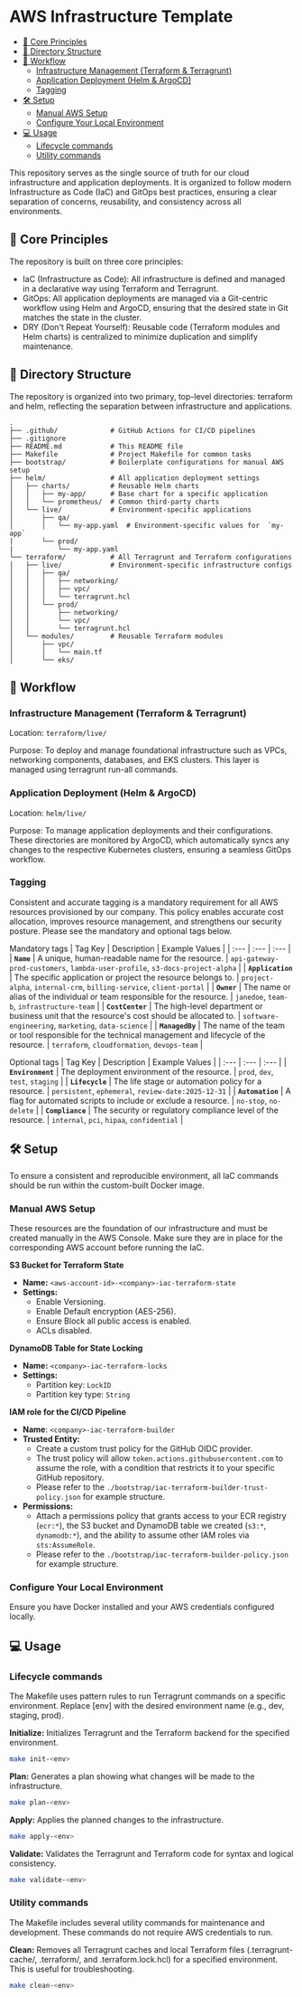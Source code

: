 <!-- omit in toc -->
# AWS Infrastructure Template

- [🧱 Core Principles](#-core-principles)
- [🌳 Directory Structure](#-directory-structure)
- [📖 Workflow](#-workflow)
  - [Infrastructure Management (Terraform \& Terragrunt)](#infrastructure-management-terraform--terragrunt)
  - [Application Deployment (Helm \& ArgoCD)](#application-deployment-helm--argocd)
  - [Tagging](#tagging)
- [🛠️ Setup](#️-setup)
  - [Manual AWS Setup](#manual-aws-setup)
  - [Configure Your Local Environment](#configure-your-local-environment)
- [💻 Usage](#-usage)
  - [Lifecycle commands](#lifecycle-commands)
  - [Utility commands](#utility-commands)

This repository serves as the single source of truth for our cloud infrastructure and application deployments. It is organized to follow modern Infrastructure as Code (IaC) and GitOps best practices, ensuring a clear separation of concerns, reusability, and consistency across all environments.

## 🧱 Core Principles
The repository is built on three core principles:

- IaC (Infrastructure as Code): All infrastructure is defined and managed in a declarative way using Terraform and Terragrunt.
- GitOps: All application deployments are managed via a Git-centric workflow using Helm and ArgoCD, ensuring that the desired state in Git matches the state in the cluster.
- DRY (Don't Repeat Yourself): Reusable code (Terraform modules and Helm charts) is centralized to minimize duplication and simplify maintenance.

## 🌳 Directory Structure
The repository is organized into two primary, top-level directories: terraform and helm, reflecting the separation between infrastructure and applications.

```
.
├── .github/             # GitHub Actions for CI/CD pipelines
├── .gitignore
├── README.md            # This README file
├── Makefile             # Project Makefile for common tasks
├── bootstrap/           # Boilerplate configurations for manual AWS setup
├── helm/                # All application deployment settings
│   ├── charts/          # Reusable Helm charts
│   │   ├── my-app/      # Base chart for a specific application
│   │   └── prometheus/  # Common third-party charts
│   └── live/            # Environment-specific applications
│       ├── qa/
│       │   └── my-app.yaml  # Environment-specific values for  `my-app`
|       └── prod/
|           └── my-app.yaml
└── terraform/           # All Terragrunt and Terraform configurations
│   ├── live/            # Environment-specific infrastructure configs
│   │   ├── qa/
│   │   │   ├── networking/
│   │   │   ├── vpc/
│   │   │   └── terragrunt.hcl
│   │   └── prod/
│   │       ├── networking/
│   │       └── vpc/
│   │       └── terragrunt.hcl
│   └── modules/         # Reusable Terraform modules
│       ├── vpc/
│       │   └── main.tf
│       └── eks/
```

## 📖 Workflow

### Infrastructure Management (Terraform & Terragrunt)

Location: `terraform/live/`

Purpose: To deploy and manage foundational infrastructure such as VPCs, networking components, databases, and EKS clusters. This layer is managed using terragrunt run-all commands.

### Application Deployment (Helm & ArgoCD)

Location: `helm/live/`

Purpose: To manage application deployments and their configurations. These directories are monitored by ArgoCD, which automatically syncs any changes to the respective Kubernetes clusters, ensuring a seamless GitOps workflow.

### Tagging

Consistent and accurate tagging is a mandatory requirement for all AWS resources provisioned by our company. This policy enables accurate cost allocation, improves resource management, and strengthens our security posture. Please see the mandatory and optional tags below.

Mandatory tags
| Tag Key | Description | Example Values |
| :--- | :--- | :--- |
| **`Name`** | A unique, human-readable name for the resource. | `api-gateway-prod-customers`, `lambda-user-profile`, `s3-docs-project-alpha` |
| **`Application`** | The specific application or project the resource belongs to. | `project-alpha`, `internal-crm`, `billing-service`, `client-portal` |
| **`Owner`** | The name or alias of the individual or team responsible for the resource. | `janedoe`, `team-b`, `infrastructure-team` |
| **`CostCenter`** | The high-level department or business unit that the resource's cost should be allocated to. | `software-engineering`, `marketing`, `data-science` |
| **`ManagedBy`** | The name of the team or tool responsible for the technical management and lifecycle of the resource. | `terraform`, `cloudformation`, `devops-team` |

Optional tags
| Tag Key | Description | Example Values |
| :--- | :--- | :--- |
| **`Environment`** | The deployment environment of the resource. |	`prod`, `dev`, `test`, `staging` |
| **`Lifecycle`** |	The life stage or automation policy for a resource.	| `persistent`, `ephemeral`, `review-date:2025-12-31` |
| **`Automation`** | A flag for automated scripts to include or exclude a resource.	| `no-stop`, `no-delete` |
| **`Compliance`** | The security or regulatory compliance level of the resource. | `internal`, `pci`, `hipaa`, `confidential` |

## 🛠️ Setup

To ensure a consistent and reproducible environment, all IaC commands should be run within the custom-built Docker image.

### Manual AWS Setup

These resources are the foundation of our infrastructure and must be created manually in the AWS Console. Make sure they are in place for the corresponding AWS account before running the IaC.

**S3 Bucket for Terraform State**

* **Name:** `<aws-account-id>-<company>-iac-terraform-state`
* **Settings:**
    * Enable Versioning.
    * Enable Default encryption (AES-256).
    * Ensure Block all public access is enabled.
    * ACLs disabled.

**DynamoDB Table for State Locking**

* **Name:** `<company>-iac-terraform-locks`
* **Settings:**
    * Partition key: `LockID`
    * Partition key type: `String`

**IAM role for the CI/CD Pipeline**

* **Name**: `<company>-iac-terraform-builder`
* **Trusted Entity:**
    * Create a custom trust policy for the GitHub OIDC provider.
    * The trust policy will allow `token.actions.githubusercontent.com` to assume the role, with a condition that restricts it to your specific GitHub repository.
    * Please refer to the `./bootstrap/iac-terraform-builder-trust-policy.json` for example structure.
* **Permissions:**
    * Attach a permissions policy that grants access to your ECR registry (`ecr:*`), the S3 bucket and DynamoDB table we created (`s3:*`, `dynamodb:*`), and the ability to assume other IAM roles via `sts:AssumeRole`.
    * Please refer to the `./bootstrap/iac-terraform-builder-policy.json` for example structure.

### Configure Your Local Environment

Ensure you have Docker installed and your AWS credentials configured locally.

## 💻 Usage

### Lifecycle commands

The Makefile uses pattern rules to run Terragrunt commands on a specific environment. Replace [env] with the desired environment name (e.g., dev, staging, prod).

**Initialize:** Initializes Terragrunt and the Terraform backend for the specified environment.
```sh
make init-<env>
```

**Plan:** Generates a plan showing what changes will be made to the infrastructure.
```sh
make plan-<env>
```

**Apply:** Applies the planned changes to the infrastructure.
```sh
make apply-<env>
```

**Validate:** Validates the Terragrunt and Terraform code for syntax and logical consistency.
```sh
make validate-<env>
```

### Utility commands

The Makefile includes several utility commands for maintenance and development. These commands do not require AWS credentials to run.

**Clean:** Removes all Terragrunt caches and local Terraform files (.terragrunt-cache/, .terraform/, and .terraform.lock.hcl) for a specified environment. This is useful for troubleshooting.
```sh
make clean-<env>
```